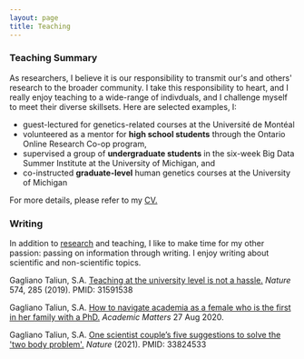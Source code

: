 ```yaml
---
layout: page
title: Teaching 
---
```


### Teaching Summary
As researchers, I believe it is our responsibility to transmit our's and others' research to the broader community.
I take this responsibility to heart, and I really enjoy teaching to a wide-range of indivduals, and I challenge myself to meet their diverse skillsets. Here are selected examples, I: 
* guest-lectured for genetics-related courses at the Université de Montéal
* volunteered as a mentor for <b>high school students</b> through the Ontario Online Research Co-op program, 
* supervised a group of <b>undergraduate students</b> in the six-week Big Data Summer Institute at the University of Michigan, and
* co-instructed <b>graduate-level</b> human genetics courses at the University of Michigan

For more details, please refer to my <a href="{{site.baseurl}}/public/GaglianoTaliun_CV.pdf"> CV.</a>

### Writing

In addition to <a href="{{site.url}}/research"> research</a> and teaching, I like to make time for my other passion: passing on information through writing. I enjoy writing about scientific and non-scientific topics.

Gagliano Taliun, S.A. <a href="https://rdcu.be/bTC7V">Teaching at the university level is not a hassle.</a> _Nature_ 574, 285 (2019). PMID: 31591538

Gagliano Taliun, S.A. <a href="https://academicmatters.ca/how-to-navigate-academia-as-a-female-who-is-the-first-in-her-family-with-a-phd/">How to navigate academia as a female who is the first in her family with a PhD.</a> _Academic Matters_ 27 Aug 2020.

Gagliano Taliun, S.A. <a href="https://www.nature.com/articles/d41586-021-00917-z">One scientist couple’s five suggestions to solve the 'two body problem'.</a> _Nature_ (2021). PMID: 33824533
